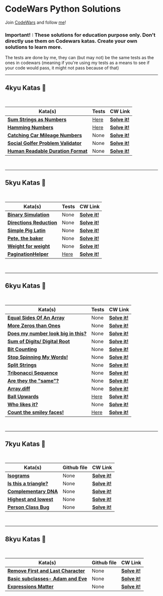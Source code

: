 <!-- Template for the kata table
## 8kyu Katas :white_heart:

<br>

| Kata(s) |Github file | CW Link |
|--|--|--|
| [** **]( )  | None | [**Solve it!**]( ) |
| [** **]( )  | None | [**Solve it!**]( ) |
| [** **]( )  | None | [**Solve it!**]( ) |

<br>

-->

# CodeWars Python Solutions

Join [CodeWars](https://www.codewars.com/r/hbGshA) and follow [me](https://www.codewars.com/users/Thor-Pedo)!

### Important! : These solutions for education purpose only. Don't directly use them on Codewars katas. Create your own solutions to learn more.

The tests are done by me, they can (but may not) be the same tests as the ones in codewars (meaning if you're using my tests as a means to see if your code would pass, it might not pass because of that)

---

## 4kyu Katas :blue_heart:

<br>

| Kata(s) | Tests | CW Link |
|--|--|--|
| [**Sum Strings as Numbers**](https://github.com/DavidSiretMarques/CodeWars-Katas/blob/main/4kyu/numberstrings_kata.py)  | [Here](https://github.com/DavidSiretMarques/CodeWars-Katas/blob/main/4kyu/test_numberstrings_kata.py) | [**Solve it!**](https://www.codewars.com/kata/5324945e2ece5e1f32000370) |
| [**Hamming Numbers**](https://github.com/DavidSiretMarques/CodeWars-Katas/blob/main/4kyu/hamming_numbers.py)  | [Here](https://github.com/DavidSiretMarques/CodeWars-Katas/blob/main/4kyu/test_hamming_numbers.py)| [**Solve it!**](https://www.codewars.com/kata/526d84b98f428f14a60008da) |
| [**Catching Car Mileage Numbers**](https://github.com/DavidSiretMarques/CodeWars-Katas/blob/main/4kyu/catching-car-mileage-numbers.py)  | None | [**Solve it!**](https://www.codewars.com/kata/52c4dd683bfd3b434c000292) |
| [**Social Golfer Problem Validator**](https://github.com/DavidSiretMarques/CodeWars-Katas/blob/main/4kyu/social-golfer-problem-validator.py)  | None | [**Solve it!**](https://www.codewars.com/kata/556c04c72ee1147ff20000c9) |
| [**Human Readable Duration Format**](https://github.com/DavidSiretMarques/CodeWars-Katas/blob/main/4kyu/human-readable-duration-format.py)  | None | [**Solve it!**](https://www.codewars.com/kata/52742f58faf5485cae000b9a) |

<br>

---

## 5kyu Katas :yellow_heart:

<br>

| Kata(s) | Tests | CW Link |
|--|--|--|
| [**Binary Simulation**](https://github.com/DavidSiretMarques/CodeWars-Katas/blob/main/5kyu/binary-simulation.py)  | None | [**Solve it!**](https://www.codewars.com/kata/5cb9f138b5c9080019683864) |
| [**Directions Reduction**](https://github.com/DavidSiretMarques/CodeWars-Katas/blob/main/5kyu/directions-reduction.py)  | None | [**Solve it!**](https://www.codewars.com/kata/550f22f4d758534c1100025a) |
| [**Simple Pig Latin**](https://github.com/DavidSiretMarques/CodeWars-Katas/blob/main/5kyu/pig-latin.py)  | None | [**Solve it!**](https://www.codewars.com/kata/520b9d2ad5c005041100000f) |
| [**Pete, the baker**](https://github.com/DavidSiretMarques/CodeWars-Katas/blob/main/5kyu/pete-the-baker.py)  | None | [**Solve it!**](https://www.codewars.com/kata/525c65e51bf619685c000059) |
| [**Weight for weight**](https://github.com/DavidSiretMarques/CodeWars-Katas/blob/main/5kyu/weight-for-weight.py)  | None | [**Solve it!**](https://www.codewars.com/kata/55c6126177c9441a570000cc) |
| [**PaginationHelper**](https://github.com/DavidSiretMarques/CodeWars-Katas/blob/main/5kyu/pagination_helper.py)  | [Here](https://github.com/DavidSiretMarques/CodeWars-Katas/blob/main/5kyu/test_pagination_helper.py) | [**Solve it!**](https://www.codewars.com/kata/515bb423de843ea99400000a) |


<br>

---

## 6kyu Katas :yellow_heart:

<br>

| Kata(s) | Tests | CW Link |
|--|--|--|
| [**Equal Sides Of An Array**](https://github.com/DavidSiretMarques/CodeWars-Katas/blob/main/6kyu/equal_sides_of_an_array.py)  | None | [**Solve it!**](https://www.codewars.com/kata/5679aa472b8f57fb8c000047) |
| [**More Zeros than Ones**](https://github.com/DavidSiretMarques/CodeWars-Katas/blob/main/6kyu/more-zeros-than-ones.py)  | None | [**Solve it!**](https://www.codewars.com/kata/5d41e16d8bad42002208fe1a) |
| [**Does my number look big in this?**](https://github.com/DavidSiretMarques/CodeWars-Katas/blob/main/6kyu/does-my-number-look-big-in-this.py)  | None | [**Solve it!**](https://www.codewars.com/kata/5287e858c6b5a9678200083c) |
| [**Sum of Digits/ Digital Root**](https://github.com/DavidSiretMarques/CodeWars-Katas/blob/main/6kyu/digital-root.py)  | None | [**Solve it!**](https://www.codewars.com/kata/541c8630095125aba6000c00) |
| [**Bit Counting**](https://github.com/DavidSiretMarques/CodeWars-Katas/blob/main/6kyu/bit-counting.py)  | None | [**Solve it!**](https://www.codewars.com/kata/526571aae218b8ee490006f4) |
| [**Stop Spinning My Words!**](https://github.com/DavidSiretMarques/CodeWars-Katas/blob/main/6kyu/stop-spinning-my-words.py)  | None | [**Solve it!**](https://www.codewars.com/kata/5264d2b162488dc400000001) |
| [**Split Strings**](https://github.com/DavidSiretMarques/CodeWars-Katas/blob/main/6kyu/split-strings.py)  | None | [**Solve it!**](https://www.codewars.com/kata/515de9ae9dcfc28eb6000001) |
| [**Tribonacci Sequence**](https://github.com/DavidSiretMarques/CodeWars-Katas/blob/main/6kyu/tribonacci.py)  | None | [**Solve it!**](https://www.codewars.com/kata/556deca17c58da83c00002db) |
| [**Are they the "same"?**](https://github.com/DavidSiretMarques/CodeWars-Katas/blob/main/6kyu/are-they-the-same.py)  | None | [**Solve it!**](https://www.codewars.com/kata/550498447451fbbd7600041c) |
| [**Array.diff**](https://github.com/DavidSiretMarques/CodeWars-Katas/blob/main/6kyu/array-diff.py)  | None | [**Solve it!**](https://www.codewars.com/kata/523f5d21c841566fde000009) |
| [**Ball Upwards**](https://github.com/DavidSiretMarques/CodeWars-Katas/blob/main/6kyu/ball_upwards.py)  | [Here](https://github.com/DavidSiretMarques/CodeWars-Katas/blob/main/6kyu/test_ball_upwards.py) | [**Solve it!**](https://www.codewars.com/kata/566be96bb3174e155300001b) |
| [**Who likes it?**](https://github.com/DavidSiretMarques/CodeWars-Katas/blob/main/6kyu/who_likes_it.py)  | None | [**Solve it!**](https://www.codewars.com/kata/5266876b8f4bf2da9b000362) |
| [**Count the smiley faces!**](https://github.com/DavidSiretMarques/CodeWars-Katas/blob/main/6kyu/count_the_smiley_faces.py)  | [Here](https://github.com/DavidSiretMarques/CodeWars-Katas/blob/main/6kyu/test_count_the_smiley_faces.py) | [**Solve it!**](https://www.codewars.com/kata/583203e6eb35d7980400002a) |


<br>

---

## 7kyu Katas :white_heart:

<br>

| Kata(s) |Github file | CW Link |
|--|--|--|
| [**Isograms**](https://github.com/DavidSiretMarques/CodeWars-Katas/blob/main/7kyu/isograms.py)  | None | [**Solve it!**](https://www.codewars.com/kata/54ba84be607a92aa900000f1) |
| [**Is this a triangle?**](https://github.com/DavidSiretMarques/CodeWars-Katas/blob/main/7kyu/is_this_a_triangle.py)  | None | [**Solve it!**](https://www.codewars.com/kata/56606694ec01347ce800001b) |
| [**Complementary DNA**](https://github.com/DavidSiretMarques/CodeWars-Katas/blob/main/7kyu/complementary-DNA.py)  | None | [**Solve it!**](https://www.codewars.com/kata/554e4a2f232cdd87d9000038) |
| [**Highest and lowest**](https://github.com/DavidSiretMarques/CodeWars-Katas/blob/main/7kyu/Highest-lowest.py)  | None | [**Solve it!**](https://www.codewars.com/kata/554b4ac871d6813a03000035) |
| [**Person Class Bug**](https://github.com/DavidSiretMarques/CodeWars-Katas/blob/main/7kyu/person-class-bug.py)  | None | [**Solve it!**](https://www.codewars.com/kata/513f887e484edf3eb3000001/python) |
<br>

---

## 8kyu Katas :white_heart:

<br>

| Kata(s) |Github file | CW Link |
|--|--|--|
| [**Remove First and Last Character**](https://github.com/DavidSiretMarques/CodeWars-Katas/blob/main/8kyu/remove_first_last.py)  | None | [**Solve it!**](https://www.codewars.com/kata/56bc28ad5bdaeb48760009b0) |
| [**Basic subclasses- Adam and Eve**](https://github.com/DavidSiretMarques/CodeWars-Katas/blob/main/8kyu/subclasses-adam-eve.py)  | None | [**Solve it!**](https://www.codewars.com/kata/547274e24481cfc469000416) |
| [**Expressions Matter**](https://github.com/DavidSiretMarques/CodeWars-Katas/blob/main/8kyu/expresions-matter.py)  | None | [**Solve it!**](https://www.codewars.com/kata/5ae62fcf252e66d44d00008e) |

<br>
